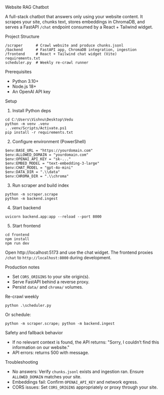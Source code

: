 Website RAG Chatbot

A full-stack chatbot that answers only using your website content. It scrapes your site, chunks text, stores embeddings in ChromaDB, and serves a FastAPI `/chat` endpoint consumed by a React + Tailwind widget.

Project Structure

```
/scraper      # Crawl website and produce chunks.jsonl
/backend      # FastAPI app, ChromaDB integration, ingestion
/frontend     # React + Tailwind chat widget (Vite)
requirements.txt
scheduler.py  # Weekly re-crawl runner
```

Prerequisites
- Python 3.10+
- Node.js 18+
- An OpenAI API key

Setup

1) Install Python deps
```
cd C:\Users\Vishnu\Desktop\Vedu
python -m venv .venv
. .venv/Scripts/Activate.ps1
pip install -r requirements.txt
```

2) Configure environment (PowerShell)
```
$env:BASE_URL = "https://yourdomain.com"
$env:ALLOWED_DOMAIN = "yourdomain.com"
$env:OPENAI_API_KEY = "sk-..."
$env:EMBED_MODEL = "text-embedding-3-large"
$env:CHAT_MODEL = "gpt-4o-mini"
$env:DATA_DIR = ".\\data"
$env:CHROMA_DIR = ".\\chroma"
```

3) Run scraper and build index
```
python -m scraper.scrape
python -m backend.ingest
```

4) Start backend
```
uvicorn backend.app:app --reload --port 8000
```

5) Start frontend
```
cd frontend
npm install
npm run dev
```

Open http://localhost:5173 and use the chat widget. The frontend proxies `/chat` to `http://localhost:8000` during development.

Production notes
- Set `CORS_ORIGINS` to your site origin(s).
- Serve FastAPI behind a reverse proxy.
- Persist `data/` and `chroma/` volumes.

Re-crawl weekly
```
python .\scheduler.py
```
Or schedule:
```
python -m scraper.scrape; python -m backend.ingest
```

Safety and fallback behavior
- If no relevant context is found, the API returns: "Sorry, I couldn’t find this information on our website."
- API errors: returns 500 with message.

Troubleshooting
- No answers: Verify `chunks.jsonl` exists and ingestion ran. Ensure `ALLOWED_DOMAIN` matches your site.
- Embeddings fail: Confirm `OPENAI_API_KEY` and network egress.
- CORS issues: Set `CORS_ORIGINS` appropriately or proxy through your site.


